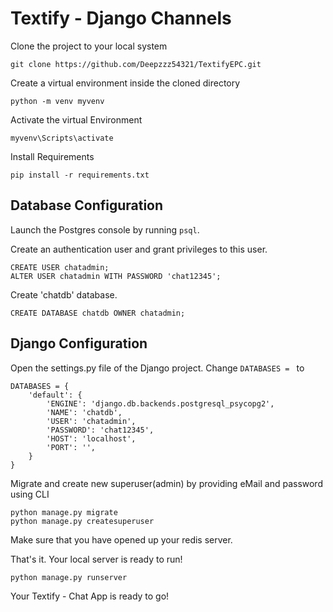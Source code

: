# Textify - Django Channels

Clone the project to your local system

```git clone https://github.com/Deepzzz54321/TextifyEPC.git```

Create a virtual environment inside the cloned directory

```python -m venv myvenv```

Activate the virtual Environment

```myvenv\Scripts\activate```

Install Requirements

```pip install -r requirements.txt```

## Database Configuration

Launch the Postgres console by running ```psql```.

Create an authentication user and grant privileges to this user.
```
CREATE USER chatadmin;
ALTER USER chatadmin WITH PASSWORD 'chat12345';
```

Create 'chatdb' database.

```
CREATE DATABASE chatdb OWNER chatadmin;
```

## Django Configuration

Open the settings.py file of the Django project. Change ```DATABASES = ``` to
```
DATABASES = {
    'default': {
        'ENGINE': 'django.db.backends.postgresql_psycopg2',
        'NAME': 'chatdb',
        'USER': 'chatadmin',
        'PASSWORD': 'chat12345',
        'HOST': 'localhost',
        'PORT': '',
    }
}
```
Migrate and create new superuser(admin) by providing eMail and password using CLI
```
python manage.py migrate
python manage.py createsuperuser
```
Make sure that you have opened up your redis server. 

That's it. Your local server is ready to run!
```
python manage.py runserver
```

Your Textify - Chat App is ready to go!
